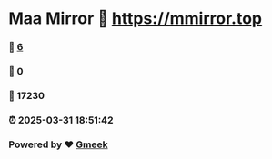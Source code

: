 # Maa Mirror :link: https://mmirror.top 
### :page_facing_up: [6](https://mmirror.top/tag.html) 
### :speech_balloon: 0 
### :hibiscus: 17230 
### :alarm_clock: 2025-03-31 18:51:42 
### Powered by :heart: [Gmeek](https://github.com/Meekdai/Gmeek)
